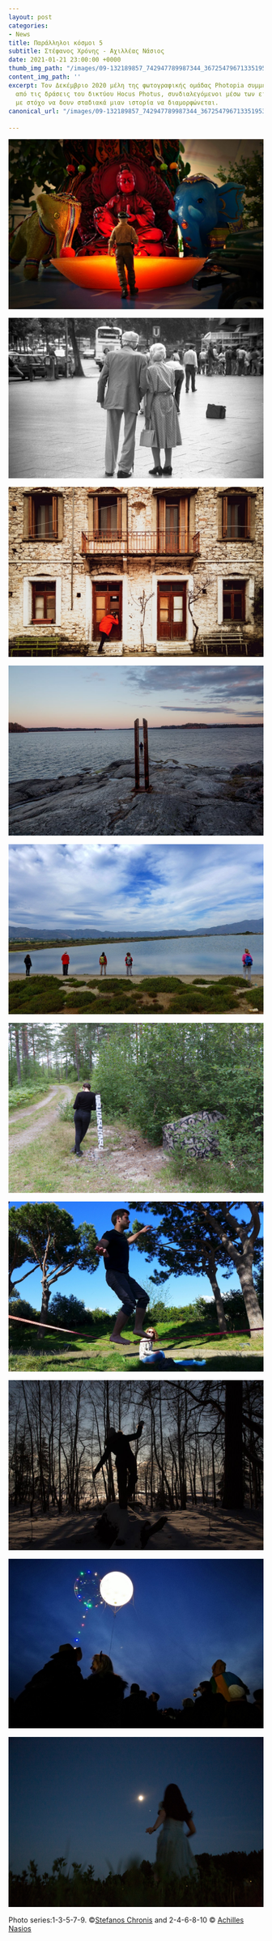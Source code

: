 ```yaml
---
layout: post
categories:
- News
title: Παράλληλοι κόσμοι 5
subtitle: Στέφανος Χρόνης - Αχιλλέας Νάσιος
date: 2021-01-21 23:00:00 +0000
thumb_img_path: "/images/09-132189857_742947789987344_3672547967133519539_n.jpg"
content_img_path: ''
excerpt: Τον Δεκέμβριο 2020 μέλη της φωτογραφικής ομάδας Photopia συμμετείχαν σε μια
  από τις δράσεις του δικτύου Hocus Photus, συνδιαλεγόμενοι μέσω των εικόνων τους
  με στόχο να δουν σταδιακά μιαν ιστορία να διαμορφώνεται.
canonical_url: "/images/09-132189857_742947789987344_3672547967133519539_n.jpg"

---
```

![](/images/01-131918342_2764297093890588_208833646900822638_n.jpg)

![](/images/02-68286715_10219489289445252_142364314592870400_o.jpg)

![](/images/03-131931858_155568419240622_4754998258766133590_n.jpg)

![](/images/04-57471890_10218520588588336_5973960004456153088_o.jpg)

![](/images/05-131988588_683470285647470_3455116983322398284_n.jpg)

![](/images/06_mg_8412.jpg)

![](/images/07-132186586_4039847416028684_579944151765592970_n.jpg)

![](/images/08-19250680_10214925518233824_4687237879764585407_o.jpg)

![](/images/09-132189857_742947789987344_3672547967133519539_n.jpg)

![](/images/10_mg_2562.jpg)

Photo series:1-3-5-7-9. ©<a href="https://www.facebook.com/stefanos.chronis.1" target="blank">Stefanos Chronis</a>  and  2-4-6-8-10 © <a href="https://anikon.org/" target="blank">Achilles Nasios</a>